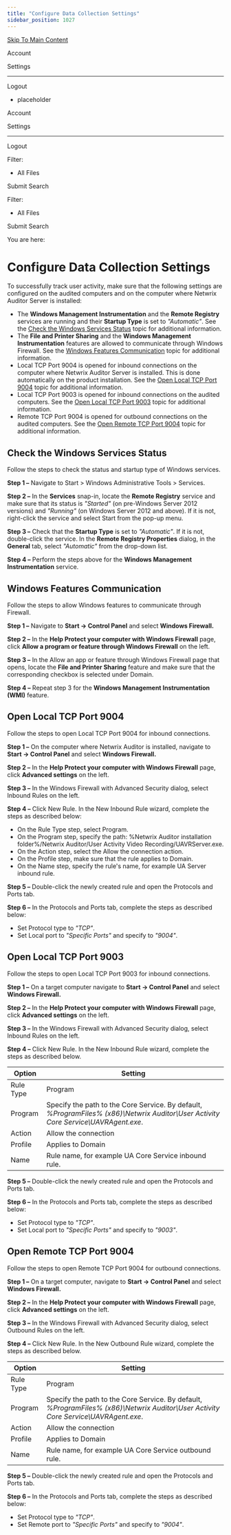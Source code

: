 ```yaml
---
title: "Configure Data Collection Settings"
sidebar_position: 1027
---
```


[Skip To Main Content](#)

Account

Settings

---

Logout

* placeholder

Account

Settings

---

Logout

Filter: 

* All Files

Submit Search

Filter: 

* All Files

Submit Search

You are here:

# Configure Data Collection Settings

To successfully track user activity, make sure that the following settings are configured on the audited computers and on the computer where Netwrix Auditor Server is installed:

* The **Windows Management Instrumentation** and the **Remote Registry** services are running and their **Startup Type** is set to *"Automatic"*. See the [Check the Windows Services Status](#Check "Check the Windows Services Status") topic for additional information.
* The **File and Printer Sharing** and the **Windows Management Instrumentation** features are allowed to communicate through Windows Firewall. See the [Windows Features Communication](#Windows2 "Windows Features Communication") topic for additional information.
* Local TCP Port 9004 is opened for inbound connections on the computer where Netwrix Auditor Server is installed. This is done automatically on the product installation. See the [Open Local TCP Port 9004](#Open "Open Local TCP Port 9004") topic for additional information.
* Local TCP Port 9003 is opened for inbound connections on the audited computers. See the [Open Local TCP Port 9003](#Open2 "Open Local TCP Port 9003") topic for additional information.
* Remote TCP Port 9004 is opened for outbound connections on the audited computers. See the [Open Remote TCP Port 9004](#Open3 "Open Remote TCP Port 9004") topic for additional information.

## Check the Windows Services Status

Follow the steps to check the status and startup type of Windows services.

**Step 1 –** Navigate to Start \> Windows Administrative Tools \> Services.

**Step 2 –** In the **Services** snap-in, locate the **Remote Registry** service and make sure that its status is *"Started"* (on pre-Windows Server 2012 versions) and *"Running"* (on Windows Server 2012 and above). If it is not, right-click the service and select Start from the pop-up menu.

**Step 3 –** Check that the **Startup Type** is set to *"Automatic"*. If it is not, double-click the service. In the **Remote Registry Properties** dialog, in the **General** tab, select *"Automatic"* from the drop-down list.

**Step 4 –** Perform the steps above for the **Windows Management Instrumentation** service.

## Windows Features Communication

Follow the steps to allow Windows features to communicate through Firewall.

**Step 1 –** Navigate to **Start → Control Panel** and select **Windows Firewall.**

**Step 2 –** In the **Help Protect your computer with Windows Firewall** page, click **Allow a program or feature through Windows Firewall** on the left.

**Step 3 –** In the Allow an app or feature through Windows Firewall page that opens, locate the **File and Printer Sharing** feature and make sure that the corresponding checkbox is selected under Domain.

**Step 4 –** Repeat step 3 for the **Windows Management Instrumentation (WMI)** feature.

## Open Local TCP Port 9004

Follow the steps to open Local TCP Port 9004 for inbound connections.

**Step 1 –** On the computer where Netwrix Auditor is installed, navigate to **Start → Control Panel** and select **Windows Firewall.**

**Step 2 –** In the **Help Protect your computer with Windows Firewall** page, click **Advanced settings** on the left.

**Step 3 –** In the Windows Firewall with Advanced Security dialog, select Inbound Rules on the left.

**Step 4 –** Click New Rule. In the New Inbound Rule wizard, complete the steps as described below:

* On the Rule Type step, select Program.
* On the Program step, specify the path: %Netwrix Auditor installation folder%/Netwrix Auditor/User Activity Video Recording/UAVRServer.exe.
* On the Action step, select the Allow the connection action.
* On the Profile step, make sure that the rule applies to Domain.
* On the Name step, specify the rule's name, for example UA Server inbound rule.

**Step 5 –** Double-click the newly created rule and open the Protocols and Ports tab.

**Step 6 –** In the Protocols and Ports tab, complete the steps as described below:

* Set Protocol type to *"TCP"*.
* Set Local port to *"Specific Ports"* and specify to *"9004"*.

## Open Local TCP Port 9003

Follow the steps to open Local TCP Port 9003 for inbound connections.

**Step 1 –** On a target computer navigate to **Start → Control Panel** and select **Windows Firewall.**

**Step 2 –** In the **Help Protect your computer with Windows Firewall** page, click **Advanced settings** on the left.

**Step 3 –** In the Windows Firewall with Advanced Security dialog, select Inbound Rules on the left.

**Step 4 –** Click New Rule. In the New Inbound Rule wizard, complete the steps as described below.

| Option | Setting |
| --- | --- |
| Rule Type | Program |
| Program | Specify the path to the Core Service. By default, *%ProgramFiles% (x86)\Netwrix Auditor\User Activity Core Service\UAVRAgent.exe*. |
| Action | Allow the connection |
| Profile | Applies to Domain |
| Name | Rule name, for example UA Core Service inbound rule. |

**Step 5 –** Double-click the newly created rule and open the Protocols and Ports tab.

**Step 6 –** In the Protocols and Ports tab, complete the steps as described below:

* Set Protocol type to *"TCP"*.
* Set Local port to *"Specific Ports"* and specify to *"9003"*.

## Open Remote TCP Port 9004

Follow the steps to open Remote TCP Port 9004 for outbound connections.

**Step 1 –** On a target computer, navigate to **Start → Control Panel** and select **Windows Firewall.**

**Step 2 –** In the **Help Protect your computer with Windows Firewall** page, click **Advanced settings** on the left.

**Step 3 –** In the Windows Firewall with Advanced Security dialog, select Outbound Rules on the left.

**Step 4 –**  Click New Rule. In the New Outbound Rule wizard, complete the steps as described below.

| Option | Setting |
| --- | --- |
| Rule Type | Program |
| Program | Specify the path to the Core Service. By default, *%ProgramFiles% (x86)\Netwrix Auditor\User Activity Core Service\UAVRAgent.exe*. |
| Action | Allow the connection |
| Profile | Applies to Domain |
| Name | Rule name, for example UA Core Service outbound rule. |

**Step 5 –** Double-click the newly created rule and open the Protocols and Ports tab.

**Step 6 –** In the Protocols and Ports tab, complete the steps as described below:

* Set Protocol type to *"TCP"*.
* Set Remote port to *"Specific Ports"* and specify to *"9004"*.